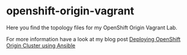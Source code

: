# openshift-origin-vagrant

Here you find the topology files for my OpenShift Origin Vagrant Lab.

For more information have a look at my blog post [Deploying OpenShift Origin Cluster using Ansible](https://techbloc.net/archives/2581)

